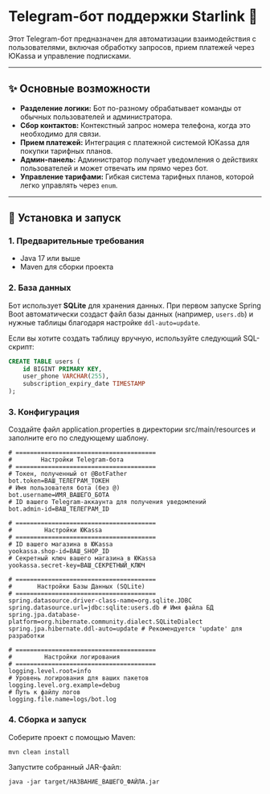 # Telegram-бот поддержки Starlink 🤖

Этот Telegram-бот предназначен для автоматизации взаимодействия с пользователями, включая обработку запросов, прием платежей через ЮKassa и управление подписками.

---
## ✨ Основные возможности

* **Разделение логики:** Бот по-разному обрабатывает команды от обычных пользователей и администратора.
* **Сбор контактов:** Контекстный запрос номера телефона, когда это необходимо для связи.
* **Прием платежей:** Интеграция с платежной системой ЮKassa для покупки тарифных планов.
* **Админ-панель:** Администратор получает уведомления о действиях пользователей и может отвечать им прямо через бот.
* **Управление тарифами:** Гибкая система тарифных планов, которой легко управлять через `enum`.

---
## 🚀 Установка и запуск

### 1. Предварительные требования

* Java 17 или выше
* Maven для сборки проекта

### 2. База данных

Бот использует **SQLite** для хранения данных. При первом запуске Spring Boot автоматически создаст файл базы данных (например, `users.db`) и нужные таблицы благодаря настройке `ddl-auto=update`.

Если вы хотите создать таблицу вручную, используйте следующий SQL-скрипт:

```sql
CREATE TABLE users (
    id BIGINT PRIMARY KEY,
    user_phone VARCHAR(255),
    subscription_expiry_date TIMESTAMP
);
```
### 3. Конфигурация
Создайте файл application.properties в директории src/main/resources и заполните его по следующему шаблону.

```
# =======================================
#        Настройки Telegram-бота
# =======================================
# Токен, полученный от @BotFather
bot.token=ВАШ_ТЕЛЕГРАМ_ТОКЕН
# Имя пользователя бота (без @)
bot.username=ИМЯ_ВАШЕГО_БОТА
# ID вашего Telegram-аккаунта для получения уведомлений
bot.admin-id=ВАШ_ТЕЛЕГРАМ_ID

# =======================================
#         Настройки ЮKassa
# =======================================
# ID вашего магазина в ЮKassa
yookassa.shop-id=ВАШ_SHOP_ID
# Секретный ключ вашего магазина в ЮKassa
yookassa.secret-key=ВАШ_СЕКРЕТНЫЙ_КЛЮЧ

# =======================================
#       Настройки Базы Данных (SQLite)
# =======================================
spring.datasource.driver-class-name=org.sqlite.JDBC
spring.datasource.url=jdbc:sqlite:users.db # Имя файла БД
spring.jpa.database-platform=org.hibernate.community.dialect.SQLiteDialect
spring.jpa.hibernate.ddl-auto=update # Рекомендуется 'update' для разработки

# =======================================
#         Настройки логирования
# =======================================
logging.level.root=info
# Уровень логирования для ваших пакетов
logging.level.org.example=debug 
# Путь к файлу логов
logging.file.name=logs/bot.log
```

### 4. Сборка и запуск

Соберите проект с помощью Maven:
```
mvn clean install
```
Запустите собранный JAR-файл:

```
java -jar target/НАЗВАНИЕ_ВАШЕГО_ФАЙЛА.jar
```